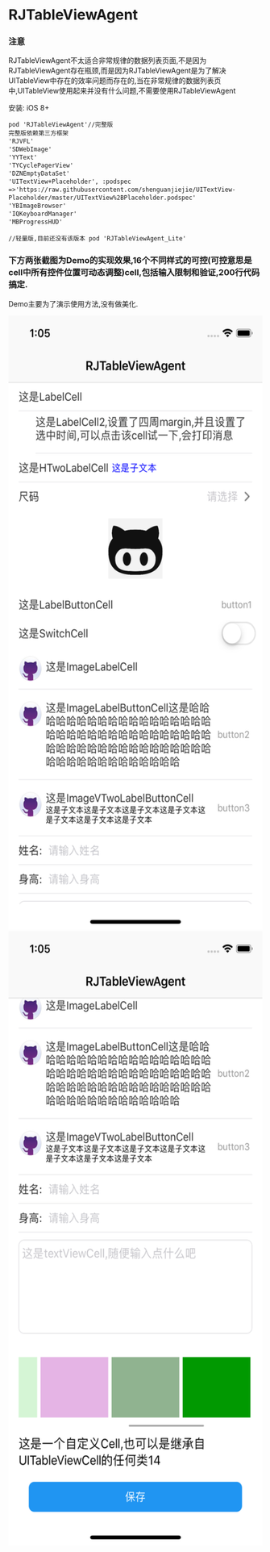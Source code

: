 # RJTableViewAgent
### 注意
  RJTableViewAgent不太适合非常规律的数据列表页面,不是因为RJTableViewAgent存在瓶颈,而是因为RJTableViewAgent是为了解决UITableView中存在的效率问题而存在的,当在非常规律的数据列表页中,UITableView使用起来并没有什么问题,不需要使用RJTableViewAgent


安装:
iOS 8+

```
pod 'RJTableViewAgent'//完整版
完整版依赖第三方框架
'RJVFL'
'SDWebImage'
'YYText'
'TYCyclePagerView'
'DZNEmptyDataSet'
'UITextView+Placeholder', :podspec =>'https://raw.githubusercontent.com/shenguanjiejie/UITextView-Placeholder/master/UITextView%2BPlaceholder.podspec'
'YBImageBrowser'
'IQKeyboardManager'
'MBProgressHUD'

//轻量版,目前还没有该版本 pod 'RJTableViewAgent_Lite' 

```

### 下方两张截图为Demo的实现效果,16个不同样式的可控(可控意思是cell中所有控件位置可动态调整)cell,包括输入限制和验证,200行代码搞定.
Demo主要为了演示使用方法,没有做美化.

<img src="https://github.com/shenguanjiejie/RJTableViewAgent/blob/master/Images/1.png" width="562.5" height="1218" alt="图片加载失败"/>
<img src="https://github.com/shenguanjiejie/RJTableViewAgent/blob/master/Images/2.png" width="562.5" height="1218" alt="图片加载失败"/>
